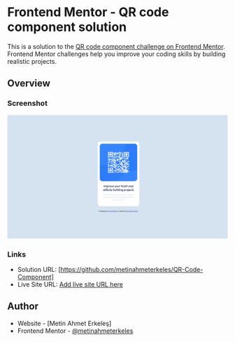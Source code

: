 # Frontend Mentor - QR code component solution

This is a solution to the [QR code component challenge on Frontend Mentor](https://www.frontendmentor.io/challenges/qr-code-component-iux_sIO_H). Frontend Mentor challenges help you improve your coding skills by building realistic projects.

## Overview

### Screenshot

![](./screenshot.jpeg)

### Links

- Solution URL: [https://github.com/metinahmeterkeles/QR-Code-Component]
- Live Site URL: [Add live site URL here](https://your-live-site-url.com)

## Author

- Website - [Metin Ahmet Erkeleş]
- Frontend Mentor - [@metinahmeterkeles](https://www.frontendmentor.io/profile/metinahmeterkeles)
